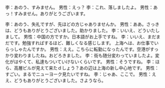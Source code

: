 李：あのう、すみません。
男性：えっ？
李：これ、落しましたよ。
男性：あっ！すみません。ありがとうございます。

李：あのう、失礼ですが、先ほどの方じゃありませんか。
男性：ああ。さっきは、どうもありがとうございました。助かりました。
李：いいえ、どういたしまして。
男性：中国の方ですか。日本語がお上手ですね。
李：いいえ、まだまだです。勉強すればするほど、難しくなる感じします。
上海へは、お仕事でいらっしゃたんですか。
男性：ええ。こちらに転勤になったんです。空港がすっかり変わりましたね。おどろきました。
李：街も随分変わっていましたよ。変化がはやくて、私達もついていけないくらいです。
男性：そうですね。
李：ほら、高層ビルが見えて来たｄしょう？あの辺は上海の新し中心地です。
男性：すごい。まるでニューヨーク見たいですね。
李：じゃあ、ここで。
男性：ええ、どうもありがとうございました。さようなら。
